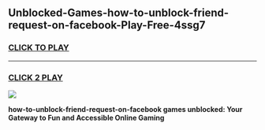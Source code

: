 
## Unblocked-Games-how-to-unblock-friend-request-on-facebook-Play-Free-4ssg7
<h3>
<a href="https://premium76.site?title=how-to-unblock-friend-request-on-facebook&ref=18A1">CLICK TO PLAY</a></h3>
<hr>

<h3>
<a href="https://premium76.site?title=how-to-unblock-friend-request-on-facebook&ref=18A1">CLICK 2 PLAY</a>
  
</h3>

<a href="https://premium76.site?title=how-to-unblock-friend-request-on-facebook&ref=18A1"><img src="https://clearcache.store/games.png"></a>


**how-to-unblock-friend-request-on-facebook games unblocked: Your Gateway to Fun and Accessible Online Gaming**
